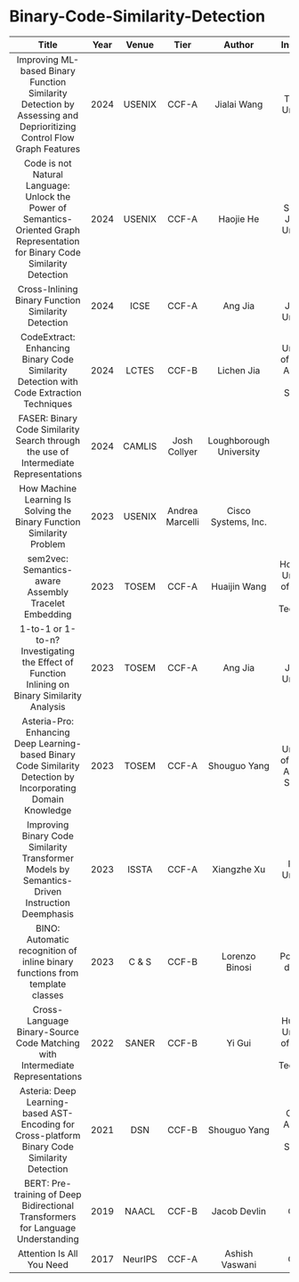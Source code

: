 # Binary-Code-Similarity-Detection
| Title | Year | Venue | Tier | Author | Institution | Paper | Markdown | Github | 
|:-----:|:----:|:-----:|:---:|:-------:|:-----------:|:-----:|:--------:|:------:|
| Improving ML-based Binary Function Similarity Detection by Assessing and Deprioritizing Control Flow Graph Features | 2024 | USENIX | CCF-A | Jialai Wang | Tsinghua University | [link](https://www.usenix.org/system/files/usenixsecurity24-wang-jialai.pdf) | [link](https://github.com/LindsayZheng/Binary-Code-Similarity-Detection/blob/main/md/2024_USENIX_Improving_ML-based_Binary_Function_Similarity_Detection_by.md) |   |
| Code is not Natural Language: Unlock the Power of Semantics-Oriented Graph Representation for Binary Code Similarity Detection | 2024 | USENIX | CCF-A | Haojie He | Shanghai Jiaotong University | [link](https://www.usenix.org/system/files/sec24summer-prepub-346-he.pdf) | [link](https://github.com/LindsayZheng/Binary-Code-Similarity-Detection/blob/main/md/2024_USENIX_Code%20is%20not%20Natural%20Language%3A%20Unlock%20the%20Power%20of%20Semantics-Oriented%20Graph%20Representation%20for%20Binary%20Code%20Similarity%20Detection.md) | [link](https://github.com/NSSL-SJTU/HermesSim) |
| Cross-Inlining Binary Function Similarity Detection | 2024 | ICSE | CCF-A | Ang Jia | Xi'an Jiaotong University | [link](https://dl.acm.org/doi/abs/10.1145/3597503.3639080) | [link](https://github.com/LindsayZheng/Binary-Code-Similarity-Detection/blob/main/md/2024_ICSE_Cross-Inlining%20Binary%20Function%20Similarity%20Detection.md) | [link](https://github.com/island255/cross-inlining_binary_function_similarity) |
| CodeExtract: Enhancing Binary Code Similarity Detection with Code Extraction Techniques | 2024 | LCTES | CCF-B | Lichen Jia | University of Chinese Academy of Sciences | [link](https://dl.acm.org/doi/10.1145/3652032.3657572#) | [link](https://github.com/LindsayZheng/Binary-Code-Similarity-Detection/blob/main/md/2024_LCTES_CodeExtract%3A%20Enhancing%20Binary%20Code%20Similarity%20Detection%20with%20Code%20Extraction%20Techniques.md) |   | 
| FASER: Binary Code Similarity Search through the use of Intermediate Representations | 2024 | CAMLIS | Josh Collyer | Loughborough University | [link](https://arxiv.org/pdf/2310.03605.pdf) | [link](https://github.com/LindsayZheng/Binary-Code-Similarity-Detection/blob/main/md/2024_CAMLIS_FASER%3A%20Binary%20Code%20Similarity%20Search%20through%20the%20%20use%20of%20Intermediate%20Representations.md) | [link](https://github.com/br0kej/FASER) |
| How Machine Learning Is Solving the Binary Function Similarity Problem | 2023 | USENIX | Andrea Marcelli | 	Cisco Systems, Inc. | [link](https://www.s3.eurecom.fr/docs/usenixsec22_marcelli.pdf) | [link](https://github.com/LindsayZheng/Binary-Code-Similarity-Detection/blob/main/md/2022_USENIX_How%20Machine%20Learning%20Is%20Solving%20the%20Binary%20Function%20Similarity%20Problem.md) | [link](https://github.com/Cisco-Talos/binary_function_similarity) |
| sem2vec: Semantics-aware Assembly Tracelet Embedding | 2023 | TOSEM | CCF-A | Huaijin Wang | Hong Kong University of Science and Technology | [link](https://dl.acm.org/doi/10.1145/3569933) | [link](https://github.com/LindsayZheng/Binary-Code-Similarity-Detection/blob/main/md/2023_TOSEM_sem2vec%3A%20Semantics-aware%20Assembly%20Tracelet%20Embedding.md) |   |
| 1-to-1 or 1-to-n? Investigating the Effect of Function Inlining on Binary Similarity Analysis | 2023 | TOSEM | CCF-A | Ang Jia | Xi'an Jiaotong University | [link](https://dl.acm.org/doi/10.1145/3561385) | [link](https://github.com/LindsayZheng/Binary-Code-Similarity-Detection/blob/main/md/2023_TOSEM_1-to-1%20or%201-to-n%3F%20Investigating%20the%20Effect%20of%20Function%20Inlining%20on%20Binary%20Similarity%20Analysis.md) |   |
| Asteria-Pro: Enhancing Deep Learning-based Binary Code Similarity Detection by Incorporating Domain Knowledge | 2023 | TOSEM | CCF-A | Shouguo Yang | University of Chinese Academy Sciences | [link](https://dl.acm.org/doi/10.1145/3604611) | [link](https://github.com/LindsayZheng/Binary-Code-Similarity-Detection/blob/main/md/2023_TOSEM_Asteria-Pro%3A%20Enhancing%20Deep%20Learning-based%20Binary%20Code%20Similarity%20Detection%20by%20Incorporating%20Domain%20Knowledge.md) | [link](https://github.com/Asteria-BCSD/Asteria-Pro) |
| Improving Binary Code Similarity Transformer Models by Semantics-Driven Instruction Deemphasis | 2023 | ISSTA | CCF-A | Xiangzhe Xu | Purdue University | [link](https://dl.acm.org/doi/pdf/10.1145/3597926.3598121) | [link](https://github.com/LindsayZheng/Binary-Code-Similarity-Detection/blob/main/md/2023_ISSTA_Improving%20Binary%20Code%20Similarity%20Transformer%20Models%20by%20Semantics-Driven%20Instruction%20Deemphasis.md) | [link](https://zenodo.org/record/7978808) |
| BINO: Automatic recognition of inline binary functions from template classes | 2023 | C & S | CCF-B | Lorenzo Binosi | Politecnico di Milano | [link](https://dl.acm.org/doi/10.1016/j.cose.2023.103312) | [link](https://github.com/LindsayZheng/Binary-Code-Similarity-Detection/blob/main/md/2023_C%26S_BINO%3A%20Automatic%20recognition%20of%20inline%20binary%20functions%20from%20template%20classes.md) |   |
| Cross-Language Binary-Source Code Matching with Intermediate Representations | 2022 | SANER | CCF-B | Yi Gui | Huazhong University of Science and Technology | [link](https://www.computer.org/csdl/proceedings-article/saner/2022/378600a601/1FbSWHbL3vq) | [link](https://github.com/LindsayZheng/Binary-Code-Similarity-Detection/blob/main/md/2022_SANER_Cross-Language%20Binary-Source%20Code%20Matching%20with%20%20Intermediate%20Representations.md) |    |
| Asteria: Deep Learning-based AST-Encoding for Cross-platform Binary Code Similarity Detection | 2021 | DSN | CCF-B | Shouguo Yang | Chinese Academy of Sciences | [link](https://arxiv.org/pdf/2108.06082v1.pdf) | [link](https://github.com/LindsayZheng/Binary-Code-Similarity-Detection/blob/main/md/2021_DSN_2021_Asteria%3A%20Deep%20Learning-based%20AST-Encoding%20for%20Cross-platform%20Binary%20Code%20Similarity%20Detection.md) |   |
| BERT: Pre-training of Deep Bidirectional Transformers for Language Understanding | 2019 | NAACL | CCF-B | Jacob Devlin | Google | [link](https://arxiv.org/abs/1810.04805) | [link](https://github.com/LindsayZheng/Binary-Code-Similarity-Detection/blob/main/md/2019_NAACL_BERT%3A%20Pre-training%20of%20Deep%20Bidirectional%20Transformers%20for%20Language%20Understanding.md) |   | 
| Attention Is All You Need | 2017 | NeurIPS | CCF-A | Ashish Vaswani | Google | [link](https://arxiv.org/abs/1706.03762) | [link](https://github.com/LindsayZheng/Binary-Code-Similarity-Detection/blob/main/md/2017_NIPS_Attention%20Is%20All%20You%20Need.md) |   |
